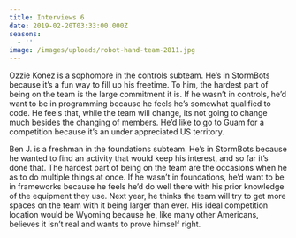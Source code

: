 ```yaml
---
title: Interviews 6
date: 2019-02-20T03:33:00.000Z
seasons:
  - ''
image: /images/uploads/robot-hand-team-2811.jpg
---
```

Ozzie Konez is a sophomore in the controls subteam. He’s in StormBots because it’s a fun way to fill up his freetime. To him, the hardest part of being on the team is the large commitment it is. If he wasn’t in controls, he’d want to be in programming because he feels he’s somewhat qualified to code. He feels that, while the team will change, its not going to change much besides the changing of members. He’d like to go to Guam for a competition because it’s an under appreciated US territory. 

Ben J. is a freshman in the foundations subteam. He’s in StormBots because he wanted to find an activity that would keep his interest, and so far it’s done that. The hardest part of being on the team are the occasions when he as to do multiple things at once. If he wasn’t in foundations, he’d want to be in frameworks because he feels he’d do well there with his prior knowledge of the equipment they use. Next year, he thinks the team will try to get more spaces on the team with it being larger than ever. His ideal competition location would be Wyoming because he, like many other Americans, believes it isn’t real and wants to prove himself right.
